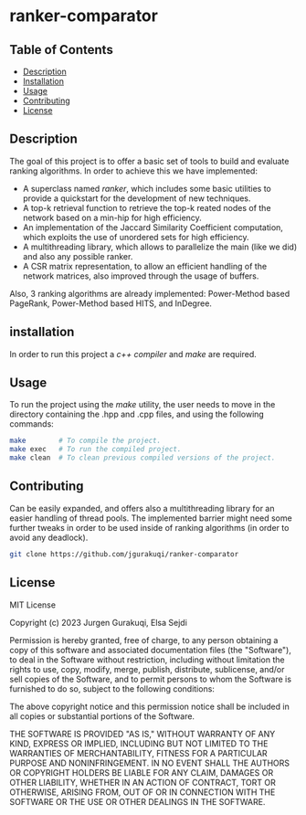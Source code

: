 # ranker-comparator


## Table of Contents

- [Description](#Description)
- [Installation](#installation)
- [Usage](#usage)
- [Contributing](#contributing)
- [License](#license)


## Description

The goal of this project is to offer a basic set of tools to build and evaluate ranking algorithms. In order to achieve this we have implemented:

- A superclass named *ranker*, which includes some basic utilities to provide a quickstart for the development of new techniques.
- A top-k retrieval function to retrieve the top-k reated nodes of the network based on a min-hip for high efficiency.
- An implementation of the Jaccard Similarity Coefficient computation, which exploits the use of unordered sets for high efficiency.
- A multithreading library, which allows to parallelize the main (like we did) and also any possible ranker.
- A CSR matrix representation, to allow an efficient handling of the network matrices, also improved through the usage of buffers.

Also, 3 ranking algorithms are already implemented: Power-Method based PageRank, Power-Method based HITS, and InDegree.


## installation

In order to run this project a *c++ compiler* and *make* are required.

## Usage

To run the project using the *make* utility, the user needs to move in the directory containing the .hpp and .cpp files, and using the following commands: 

```bash
make        # To compile the project.
make exec   # To run the compiled project.
make clean  # To clean previous compiled versions of the project.
```


## Contributing

Can be easily expanded, and offers also a multithreading library for an easier handling of thread pools. 
The implemented barrier might need some further tweaks in order to be used inside of ranking algorithms (in order to avoid any deadlock).

```bash
git clone https://github.com/jgurakuqi/ranker-comparator
```


## License

MIT License

Copyright (c) 2023 Jurgen Gurakuqi, Elsa Sejdi

Permission is hereby granted, free of charge, to any person obtaining a copy of this software and associated documentation files (the "Software"), to deal in the Software without restriction, including without limitation the rights to use, copy, modify, merge, publish, distribute, sublicense, and/or sell copies of the Software, and to permit persons to whom the Software is furnished to do so, subject to the following conditions:

The above copyright notice and this permission notice shall be included in all copies or substantial portions of the Software.

THE SOFTWARE IS PROVIDED "AS IS," WITHOUT WARRANTY OF ANY KIND, EXPRESS OR IMPLIED, INCLUDING BUT NOT LIMITED TO THE WARRANTIES OF MERCHANTABILITY, FITNESS FOR A PARTICULAR PURPOSE AND NONINFRINGEMENT. IN NO EVENT SHALL THE AUTHORS OR COPYRIGHT HOLDERS BE LIABLE FOR ANY CLAIM, DAMAGES OR OTHER LIABILITY, WHETHER IN AN ACTION OF CONTRACT, TORT OR OTHERWISE, ARISING FROM, OUT OF OR IN CONNECTION WITH THE SOFTWARE OR THE USE OR OTHER DEALINGS IN THE SOFTWARE.
